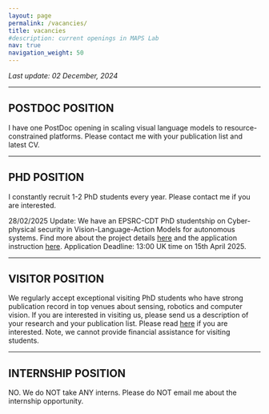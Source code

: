 ```yaml
---
layout: page
permalink: /vacancies/
title: vacancies
#description: current openings in MAPS Lab
nav: true
navigation_weight: 50
---
```


*Last update: 02 December, 2024*

---
## **POSTDOC POSITION**

I have one PostDoc opening in scaling visual language models to resource-constrained platforms. Please contact me with your publication list and latest CV.

---
## **PHD POSITION**

I constantly recruit 1-2 PhD students every year. Please contact me if you are interested. 

28/02/2025 Update: We have an EPSRC-CDT PhD studentship on Cyber-physical security in Vision-Language-Action Models for autonomous systems. Find more about the project details [here](https://www.ucl.ac.uk/security-crime-science/project-proposals) and the application instruction [here](https://www.ucl.ac.uk/security-crime-science/how-apply-and-secure-funding).
Application Deadline: 13:00 UK time on 15th April 2025. 

---
## **VISITOR POSITION**

We regularly accept exceptional visiting PhD students who have strong publication record in top venues about sensing, robotics and computer vision. If you are interested in visiting us, please send us a description of your research and your publication list. Please read [here](https://www.ucl.ac.uk/prospective-students/international/study-abroad-and-exchange/visiting-research-students) if you are interested. Note, we cannot provide financial assistance for visiting students. 

---
## **INTERNSHIP POSITION**

NO. We do NOT take ANY interns. Please do NOT email me about the internship opportunity.
